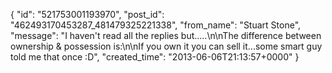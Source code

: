  {
   "id": "521753001193970",
   "post_id": "462493170453287_481479325221338",
   "from_name": "Stuart Stone",
   "message": "I haven't read all the replies but.....\n\nThe difference between ownership & possession is:\n\nIf you own it you can sell it...some smart guy told me that once :D",
   "created_time": "2013-06-06T21:13:57+0000"
 }
